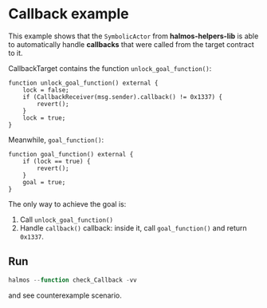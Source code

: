 # Callback example
This example shows that the `SymbolicActor` from **halmos-helpers-lib** is able to automatically handle **callbacks** that were called from the target contract to it.

CallbackTarget contains the function `unlock_goal_function()`:
```solidity
function unlock_goal_function() external {
    lock = false;
    if (CallbackReceiver(msg.sender).callback() != 0x1337) {
        revert();
    }
    lock = true;
}
```
Meanwhile, `goal_function()`:
```solidity
function goal_function() external {
    if (lock == true) {
        revert();
    }
    goal = true;
}
```
The only way to achieve the goal is:
1. Call `unlock_goal_function()`
2. Handle `callback()` callback: inside it, call `goal_function()` and return `0x1337`.

## Run
```javascript
halmos --function check_Callback -vv 
```
and see counterexample scenario.